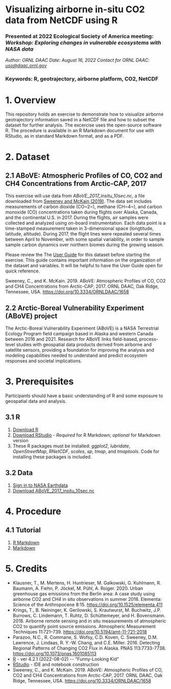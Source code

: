 # Visualizing airborne in-situ CO2 data from NetCDF using R

### Presented at 2022 Ecological Society of America meeting: *Workshop: Exploring changes in vulnerable ecosystems with NASA data*

*Author: ORNL DAAC*
*Date: August 16, 2022*
*Contact for ORNL DAAC: uso@daac.ornl.gov*

### Keywords: R, geotrajectory, airborne platform, CO2, NetCDF


# 1. Overview

This repository holds an exercise to demonstrate how to visiualize airborne geotrajectory information saved in a NetCDF file and how to subset the dataset for further analysis.  The excercise uses the open-source software R.  The procedure is available in an R Markdown document for use with RStudio, as in standard Markdown format, and as a PDF.

# 2. Dataset

## 2.1 ABoVE: Atmospheric Profiles of CO, CO2 and CH4 Concentrations from Arctic-CAP, 2017

This exercise will use data from *ABoVE_2017_insitu_10sec.nc*, a file downloaded from [Sweeney and McKain (2019)](https://doi.org/10.3334/ORNLDAAC/1658). The data set includes measurements of carbon dioxide (CO~2~), methane (CH~4~), and carbon monoxide (CO) concentrations taken during flights over Alaska, Canada, and the continental U.S. in 2017. During the flights, air samples were collected and analyzed using on-board instrumentation. Each data point is a time-stamped measurement taken in 3-dimensional space (longtitude, latitude, altitude).  During 2017, the flight lines were repeated several times between April to November, with some spatial variability, in order to sample sample carbon dynamics over northern biomes during the growing season.

Please review the The [User Guide](https://daac.ornl.gov/ABOVE/guides/ABoVE_Arctic_CAP.html) for this dataset before starting the exercise.  This guide contains important information on the organization of the dataset and variables. It will be helpful to have the User Guide open for quick reference.

Sweeney, C., and K. McKain. 2019. ABoVE: Atmospheric Profiles of CO, CO2 and CH4 Concentrations from Arctic-CAP, 2017. ORNL DAAC, Oak Ridge, Tennessee, USA. <https://doi.org/10.3334/ORNLDAAC/1658>

## 2.2 Arctic-Boreal Vulnerability Experiment (ABoVE) project

The Arctic-Boreal Vulnerability Experiment (ABoVE) is a NASA Terrestrial Ecology Program field campaign based in Alaska and western Canada between 2016 and 2021. Research for ABoVE links field-based, process-level studies with geospatial data products derived from airborne and satellite sensors, providing a foundation for improving the analysis and modeling capabilities needed to understand and predict ecosystem responses and societal implications.

# 3. Prerequisites

Participants should have a basic understanding of R and some exposure to geospatial data and analysis.

## 3.1 R

1. [Download R](https://cran.r-project.org/)  
2. [Download RStudio](https://www.rstudio.com/products/rstudio/download/#download) - *Required* for R Markdown; *optional* for Markdown version 
3. These R packages must be installed: *ggplot2*, *lubridate*, *OpenStreetMap*, *RNetCDF*, *scales*, *sp*, *tmap*, and *tmaptools*. Code for installing these packages is included.   

## 3.2 Data

1. [Sign in to NASA Earthdata](https://urs.earthdata.nasa.gov/users/new)  
2. [Download ABoVE_2017_insitu_10sec.nc](https://daac.ornl.gov/daacdata/above/ABoVE_Arctic_CAP/data/ABoVE_2017_insitu_10sec.nc)  
  

# 4. Procedure

## 4.1 Tutorial  

1. [R Markdown](https://github.com/ornldaac/airborne_CO2/blob/main/ESA_CO2_demo.Rmd)
2. [Markdown](https://github.com/ornldaac/airborne_CO2/blob/main/ESA_CO2_demo.md)  

# 5. Credits  

* Klausner, T.,  M. Mertens, H. Huntrieser, M. Galkowski, G. Kuhlmann, R. Baumann, A. Fiehn, P. Jöckel, M. Pühl, A. Roiger. 2020. Urban greenhouse gas emissions from the Berlin area: A case study using airborne CO2 and CH4 in situ observations in summer 2018. Elementa: Science of the Anthropocene 8:15. https://doi.org/10.1525/elementa.411
* Krings, T., B. Neininger, K. Gerilowski, S. Krautwurst, M. Buchwitz, J.P. Burrows, C. Lindemann, T. Ruhtz, D. Schüttemeyer, and H. Bovensmann. 2018. Airborne remote sensing and in situ measurements of atmospheric CO2 to quantify point source emissions. Atmospheric Measurement Techniques 11:721–739. https://doi.org/10.5194/amt-11-721-2018
* Parazoo, N.C., R. Commane, S. Wofsy, C.D. Koven, C. Sweeney, D.M. Lawrence, J. Lindaas, R. Y.-W. Chang, and C.E. Miller. 2016. Detecting Regional Patterns of Changing CO2 Flux in Alaska. PNAS 113:7733-7738. https://doi.org/10.1073/pnas.1601085113
* [R](https://www.r-project.org/) - ver 4.2.1 (2022-08-02) -- "Funny-Looking Kid"  
* [RStudio](https://www.rstudio.com/products/rstudio/) - IDE and notebook construction  
* Sweeney, C., and K. McKain. 2019. ABoVE: Atmospheric Profiles of CO, CO2 and CH4 Concentrations from Arctic-CAP, 2017. ORNL DAAC, Oak Ridge, Tennessee, USA. https://doi.org/10.3334/ORNLDAAC/1658
